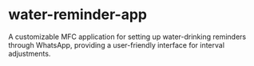 # water-reminder-app
A customizable MFC application for setting up water-drinking reminders through WhatsApp, providing a user-friendly interface for interval adjustments.
